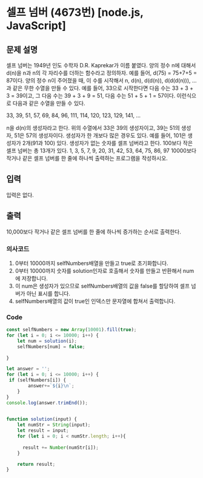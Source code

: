 # 셀프 넘버 (4673번) [node.js, JavaScript] 

## 문제 설명
셀프 넘버는 1949년 인도 수학자 D.R. Kaprekar가 이름 붙였다. 양의 정수 n에 대해서 d(n)을 n과 n의 각 자리수를 더하는 함수라고 정의하자. 예를 들어, d(75) = 75+7+5 = 87이다.
양의 정수 n이 주어졌을 때, 이 수를 시작해서 n, d(n), d(d(n)), d(d(d(n))), ...과 같은 무한 수열을 만들 수 있다. 
예를 들어, 33으로 시작한다면 다음 수는 33 + 3 + 3 = 39이고, 그 다음 수는 39 + 3 + 9 = 51, 다음 수는 51 + 5 + 1 = 57이다. 이런식으로 다음과 같은 수열을 만들 수 있다.

33, 39, 51, 57, 69, 84, 96, 111, 114, 120, 123, 129, 141, ...

n을 d(n)의 생성자라고 한다. 위의 수열에서 33은 39의 생성자이고, 39는 51의 생성자, 51은 57의 생성자이다. 생성자가 한 개보다 많은 경우도 있다. 예를 들어, 101은 생성자가 2개(91과 100) 있다. 
생성자가 없는 숫자를 셀프 넘버라고 한다. 100보다 작은 셀프 넘버는 총 13개가 있다. 1, 3, 5, 7, 9, 20, 31, 42, 53, 64, 75, 86, 97
10000보다 작거나 같은 셀프 넘버를 한 줄에 하나씩 출력하는 프로그램을 작성하시오.

## 입력
입력은 없다.

## 출력
10,000보다 작거나 같은 셀프 넘버를 한 줄에 하나씩 증가하는 순서로 출력한다.

### 의사코드 
1. 0부터 10000까지 selfNumbers배열을 만들고 true로 초기화합니다.
2. 0부터 10000까지 숫자를 solution인자로 호출해서 숫자를 만들고 반환해서 num에 저장합니다.
3. 이 num은 생성자가 있으므로 selfNumbers배열의 값을 false를 할당하여 셀프 넘버가 아닌 표시를 합니다.
4. selfNumbers배열의 값이 true인 인덱스만 문자열에 합쳐서 출력합니다.

### Code
```js
const selfNumbers = new Array(10001).fill(true);
for (let i = 0; i <= 10000; i++) {
    let num = solution(i);
    selfNumbers[num] = false;
    
}

let answer = '';
for (let i = 0; i <= 10000; i++) {
 if (selfNumbers[i]) {
        answer+=`${i}\n`;
    }
}
console.log(answer.trimEnd());

    
function solution(input) {
    let numStr = String(input);
    let result = input;
    for (let i = 0; i < numStr.length; i++){
         
      result += Number(numStr[i]);
    }

    return result;
}

```
